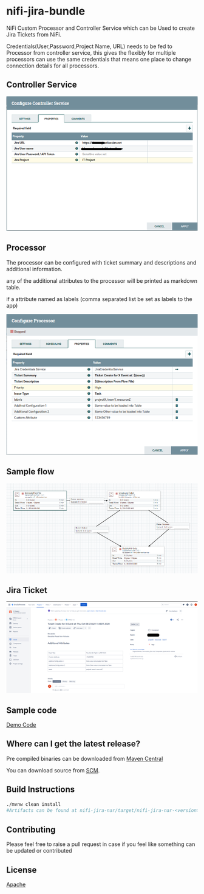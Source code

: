 # nifi-jira-bundle

NiFi Custom Processor and Controller Service which can be Used to create Jira Tickets from NiFi.

Credentials(User,Password,Project Name, URL) needs to be fed to Processor from controller service, 
this gives the flexibly for multiple processors can use the same credentials that means one place to change connection details for all processors.

Controller Service
------------------
![Controller Service](images/control.png)


Processor
---------
The processor can be configured with ticket summary and descriptions and additional information.

any of the additional attributes to the processor will be printed as markdown table.

if a attribute named as labels (comma separated list be set as labels to the app)

![Example Processor](images/processor.png)

Sample flow
----------
![Sample flow](images/sampleflow.png)

Jira Ticket
-----------
![Jira Ticket](images/ticket.png)

Sample code
-----------
[Demo Code](examples/SampleJiraTicketCreation.xml)

Where can I get the latest release?
-----------------------------------

Pre compiled binaries can be downloaded from [Maven Central](https://repo1.maven.org/maven2/io/github/bkosaraju/nifi-jira-nar/)

You can download source from [SCM](https://github.com/bkosaraju/nifi-jira-bundle).

## Build Instructions 

```bash
./mvnw clean install
#Artifacts can be found at nifi-jira-nar/target/nifi-jira-nar-<version>.nar  
```

## Contributing
Please feel free to raise a pull request in case if you feel like something can be updated or contributed

## License
[Apache](http://www.apache.org/licenses/LICENSE-2.0.txt)
